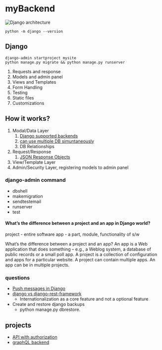 # myBackend

![Django architecture](../myBackend/docs/django-mysql-crud-rest-framework-archirecture.png)

```
python -m django --version

```

## Django

```
django-admin startproject mysite
python manage.py migrate && python manage.py runserver
```

1. Requests and response
2. Models and admin panel
3. Views and Templates
4. Form Handling
5. Testing
6. Static files
7. Customizations

## How it works?

1. Modal/Data Layer
   1. [Django supported backends](https://github.com/django/django/tree/main/django/db/backends)
   2. [can use multiple DB simuntaneously](https://docs.djangoproject.com/en/3.2/topics/db/multi-db/#defining-your-databases)
   3. DB Relationships
2. Request/Response
   1. [JSON Response Objects](https://docs.djangoproject.com/en/3.2/ref/request-response/#jsonresponse-objects)
3. View/Template Layer
4. Admin/Security Layer, registering models to admin panel

### django-admin command

- dbshell
- makemigration
- sendtestemail
- runserver
- test

#### What’s the difference between a project and an app in Django world?

project - entire software
app - a part, module, functionality of s/w

What’s the difference between a project and an app? An app is a Web application that does something – e.g., a Weblog system, a database of public records or a small poll app. A project is a collection of configuration and apps for a particular website. A project can contain multiple apps. An app can be in multiple projects.

### questions

- [Push messages in Django](https://stackoverflow.com/questions/10927505/how-to-build-a-push-system-in-django)
- [django vs django-rest-framework](https://stackoverflow.com/questions/49109791/django-or-django-rest-framework)
  - Internationalization as a core feature and not a optional feature
- Create and restore django backups
  - python manage.py dbrestore.

## projects

- [API with authorization](https://github.com/juanbenitezdev/django-rest-framework-crud)
- [graphQL backend](https://graphene-python.org/)
